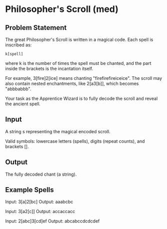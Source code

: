 # Philosopher's Scroll (med)
## Problem Statement
The great Philosopher's Scroll is written in a magical code. Each spell is inscribed as:

```k[spell]```


where k is the number of times the spell must be chanted, and the part inside the brackets is the incantation itself.

For example, 3[fire]2[ice] means chanting "firefirefireiceice".
The scroll may also contain nested enchantments, like 2[a3[b]], which becomes "abbbabbb".

Your task as the Apprentice Wizard is to fully decode the scroll and reveal the ancient spell.

## Input

A string s representing the magical encoded scroll.

Valid symbols: lowercase letters (spells), digits (repeat counts), and brackets [].

## Output

The fully decoded chant (a string).

## Example Spells

Input: 3[a]2[bc]
Output: aaabcbc

Input: 3[a2[c]]
Output: accaccacc

Input: 2[abc]3[cd]ef
Output: abcabccdcdcdef
